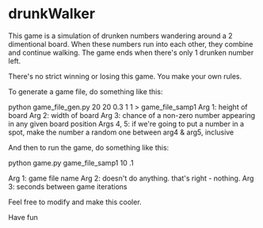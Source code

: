 drunkWalker
===========

This game is a simulation of drunken numbers wandering around a 2 dimentional board. When these numbers run into each other, they combine and continue walking. The game ends when there's only 1 drunken number left.

There's no strict winning or losing this game. You make your own rules. 

To generate a game file, do something like this:

python game_file_gen.py 20 20 0.3 1 1 > game_file_samp1
  Arg 1: height of board
  Arg 2: width of board
  Arg 3: chance of a non-zero number appearing in any given board position
  Args 4, 5: if we're going to put a number in a spot, make the number a random one between arg4 & arg5, inclusive

And then to run the game, do something like this:

python game.py game_file_samp1 10 .1

  Arg 1: game file name
  Arg 2: doesn't do anything. that's right - nothing.
  Arg 3: seconds between game iterations
  
Feel free to modify and make this cooler.

Have fun
